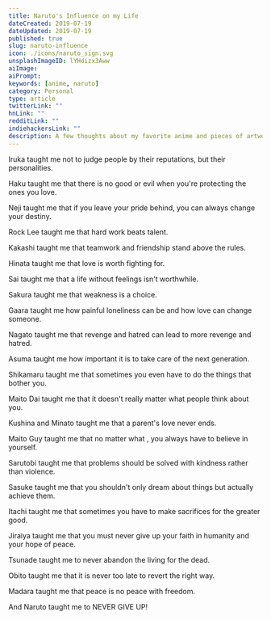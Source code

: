 ```yaml
---
title: Naruto's Influence on my Life
dateCreated: 2019-07-19
dateUpdated: 2019-07-19
published: true
slug: naruto-influence
icon: ./icons/naruto_sign.svg
unsplashImageID: lYHdizx3Aww
aiImage:
aiPrompt:
keywords: [anime, naruto]
category: Personal
type: article
twitterLink: ""
hnLink: ""
redditLink: ""
indiehackersLink: ""
description: A few thoughts about my favorite anime and pieces of artwork in general. Mainly, how it impacted my life.
---
```


Iruka taught me not to judge people by their reputations, but their personalities.

Haku taught me that there is no good or evil when you're protecting the ones you love.

Neji taught me that if you leave your pride behind, you can always change your destiny.

Rock Lee taught me that hard work beats talent.

Kakashi taught me that teamwork and friendship stand above the rules.

Hinata taught me that love is worth fighting for.

Sai taught me that a life without feelings isn't worthwhile.

Sakura taught me that weakness is a choice.

Gaara taught me how painful loneliness can be and how love can change someone.

Nagato taught me that revenge and hatred can lead to more revenge and hatred.

Asuma taught me how important it is to take care of the next generation.

Shikamaru taught me that sometimes you even have to do the things that bother you.

Maito Dai taught me that it doesn't really matter what people think about you.

Kushina and Minato taught me that a parent's love never ends.

Maito Guy taught me that no matter what , you always have to believe in yourself.

Sarutobi taught me that problems should be solved with kindness rather than violence.

Sasuke taught me that you shouldn't only dream about things but actually achieve them.

Itachi taught me that sometimes you have to make sacrifices for the greater good.

Jiraiya taught me that you must never give up your faith in humanity and your hope of peace.

Tsunade taught me to never abandon the living for the dead.

Obito taught me that it is never too late to revert the right way.

Madara taught me that peace is no peace with freedom.

And Naruto taught me to NEVER GIVE UP!
